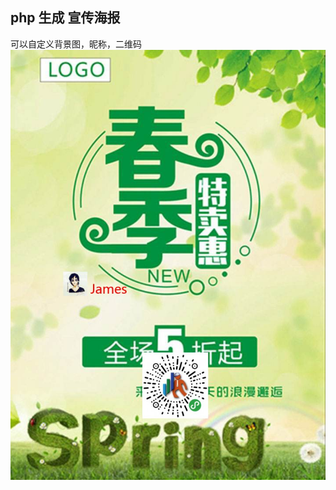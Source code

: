 ## php 生成 宣传海报

可以自定义背景图，昵称，二维码
![宣传海报](https://github.com/adymilk/GeneratePoster/blob/master/share.jpg?raw=true)